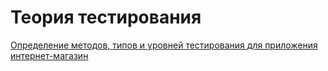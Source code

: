 # Теория тестирования
[Определение методов, типов и уровней тестирования для приложения интернет-магазин](https://docs.google.com/spreadsheets/d/1NZdOwb5wbnmxAnCzVi4hkDCFS3ZGNqMMTQzm8mH8Ko4/edit?usp=drive_link)
